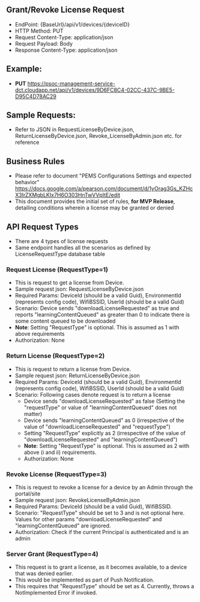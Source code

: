 ﻿Grant/Revoke License Request
----------------------------

- EndPoint:	{BaseUrl}/api/v1/devices/{deviceID}
- HTTP Method: PUT
- Request Content-Type:	application/json
- Request Payload: Body
- Response Content-Type:	application/json

Example:
--------

- **PUT** https://psoc-management-service-dct.cloudapp.net/api/v1/devices/9D6FC8C4-02CC-437C-9BE5-D95C4D78AC29

Sample Requests:
----------------
- Refer to JSON in RequestLicenseByDevice.json, ReturnLicenseByDevice.json, Revoke_LicenseByAdmin.json etc. for reference

Business Rules 
--------------
- Please refer to document "PEMS Configurations Settings and expected behavior"                     
https://docs.google.com/a/pearson.com/document/d/1yOrag3Gs_KZHcX3IrZXMgbLKIx7H6O303HnTwVVpItE/edit
- This document provides the initial set of rules, **for MVP Release**, detailing conditions wherein a license
may be granted or denied

API Request Types
-----------------
- There are 4 types of license requests
- Same endpoint handles all the scenarios as defined by LicenseRequestType database table

### Request License (RequestType=1)
- This is request to get a license from Device.
- Sample request json: RequestLicenseByDevice.json
- Required Params: DeviceId (should be a valid Guid), EnvironmentId (represents config code), WifiBSSID, UserId (should be a valid Guid)
- Scenario: Device sends "downloadLicenseRequested" as true and reports "learningContentQueued" as greater than 0 to indicate there is some content queued to be downloaded
- **Note**:	Setting "RequestType" is optional. This is assumed as 1 with above requirements
- Authorization: None

### Return License (RequestType=2)		
- This is request to return a license from Device.
- Sample request json: ReturnLicenseByDevice.json
- Required Params: DeviceId (should be a valid Guid), EnvironmentId (represents config code), WifiBSSID, UserId (should be a valid Guid)
- Scenario: Following cases denote request is to return a license
  - Device sends "downloadLicenseRequested" as false (Setting the "requestType" or value of "learningContentQueued" does not matter)
  - Device sends "learningContentQueued" as 0 (irrespective of the value of "downloadLicenseRequested" and "requestType")
  - Setting "RequestType" explicitly as 2 (irrespective of the value of "downloadLicenseRequested" and "learningContentQueued")
  - **Note**:	Setting "RequestType" is optional. This is assumed as 2 with above (i and ii) requirements.
  - Authorization: None

### Revoke License (RequestType=3)
- This is request to revoke a license for a device by an Admin through the portal/site
- Sample request json: RevokeLicenseByAdmin.json	
-	Required Params: DeviceId (should be a valid Guid), WifiBSSID.
- Scenario: "RequestType" should be set to 3 and is not optional here. Values for other params "downloadLicenseRequested" and "learningContentQueued" are ignored.
- Authorization: Check if the current Principal is authenticated and is an admin

### Server Grant  (RequestType=4) 
- This request is to grant a license, as it becomes available, to a device that was denied earlier.
- This would be implemented as part of Push Notification. 
- This requires that "RequestType" should be set as 4. Currently, throws a NotImplemented Error if invoked. 